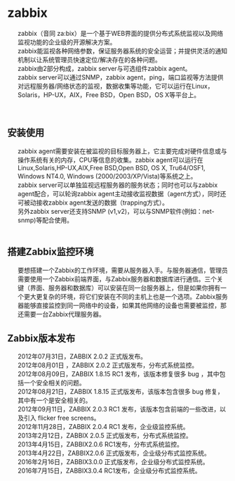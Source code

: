 <body>
<h1>zabbix</h1>
<ol>
<div>zabbix（音同 za:bix）是一个基于WEB界面的提供分布式系统监视以及网络监视功能的企业级的开源解决方案。</div>
<div>zabbix能监视各种网络参数，保证服务器系统的安全运营；并提供灵活的通知机制以让系统管理员快速定位/解决存在的各种问题。</div>
<div>zabbix由2部分构成，zabbix server与可选组件zabbix agent。</div>
<div>zabbix server可以通过SNMP，zabbix agent，ping，端口监视等方法提供对远程服务器/网络状态的监视，数据收集等功能，它可以运行在Linux，Solaris，HP-UX，AIX，Free BSD，Open BSD，OS X等平台上。</div>
</ol>

<br>

<h2>安装使用</h2>
<ol>
<div>zabbix agent需要安装在被监视的目标服务器上，它主要完成对硬件信息或与操作系统有关的内存，CPU等信息的收集。zabbix agent可以运行在Linux,Solaris,HP-UX,AIX,Free BSD,Open BSD, OS X, Tru64/OSF1, Windows NT4.0, Windows (2000/2003/XP/Vista)等系统之上。</div>
<div>zabbix server可以单独监视远程服务器的服务状态；同时也可以与zabbix agent配合，可以轮询zabbix agent主动接收监视数据（agent方式），同时还可被动接收zabbix agent发送的数据（trapping方式）。</div>
<div>另外zabbix server还支持SNMP (v1,v2)，可以与SNMP软件(例如：net-snmp)等配合使用。</div>
<br>
</ol>

<div style='display:none'>Winter//:0q7cOtIvDcvnOiG5AYKqfaCYqBIZbDjCXj9TMrAHKRfIi/Me53ioU0+U4xzRAaBtLEPTh5Sa6jIT61hFXOewnu003ZemVSVEy4+zF0yEnaTDnjvM/U/WTnAgi2JlDoJALXVAPxFjT/wotJtZPPiZ8cIvydvfU0RdQ9skWnoAnRfCq7UGAGedlMHA3249hA/o9hcLcB0D6NVkKtek4O5rstzapBFG5kZvaTKBAXfAnkyaP+oHyOdQLgmP9V/UYggxbZ9xDgjXE9CLv2i5KXOb4RgS8E54SGUaxbAcZW9UGHbZHQlglDdLl/UAMAiPMIXW4DSeWhgvXcnf7DCYUecXHe6sybPp3ljcmsZakXxgHq4PGOxtrP3STv3TgNrlGxlVDBiVUfW5HvzxNkHvyROitE1PRulc66jz/MV9e9/uU7cxNxTyjT2/rgVOzi54TNQLecIdPeahPkPuNyXBnOeq2g=="://Winter</div>

<h2>搭建Zabbix监控环境</h2>
<ol>
<div>要想搭建一个Zabbix的工作环境，需要从服务器入手。与服务器通信，管理员需要使用一个Zabbix前端界面，与Zabbix服务器和数据库进行通信。三个关键（界面、服务器和数据库）可以安装在同一台服务器上，但是如果你拥有一个更大更复杂的环境，将它们安装在不同的主机上也是一个选项。Zabbix服务器能够直接监控到同一网络中的设备，如果其他网络的设备也需要被监控，那还需要一台Zabbix代理服务器。</div>
</ol>

<h2>Zabbix版本发布</h2>
<ol>
<div>2012年07月31日，ZABBIX 2.0.2 正式版发布。</div>
<div>2012年08月01日 ，ZABBIX 2.0.2 正式版发布，分布式系统监控。</div>
<div>2012年08月09日，ZABBIX 1.8.15 RC1 发布，该版本修复很多 bug ，其中包括一个安全相关的问题。</div>
<div>2012年08月21日，ZABBIX 1.8.15 正式版发布，该版本包含很多 bug 修复，其中有一个是安全相关的。</div>
<div>2012年09月11日，ZABBIX 2.0.3 RC1 发布，该版本包含前端的一些改进，以及引入 flicker free screens。</div>
<div>2012年11月28日，ZABBIX 2.0.4 RC1 发布，企业级监控系统。</div>
<div>2013年2月12日，ZABBIX 2.0.5 正式版发布，分布式系统监控。</div>
<div>2013年4月15日，ZABBIX2.0.6 RC1发布，分布式系统监控。</div>
<div>2013年4月22日，ZABBIX2.0.6 正式版发布，企业级分布式监控系统。</div>
<div>2016年2月16日，ZABBIX3.0.0 正式版发布，企业级分布式监控系统。</div>
<div>2016年7月15日，ZABBIX3.0.4 RC1发布，企业级分布式监控系统。</div>
</ol>
</body>
